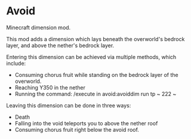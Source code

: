 # Avoid
Minecraft dimension mod.

This mod adds a dimension which lays beneath the overworld's bedrock layer, and above the nether's bedrock layer.

Entering this dimension can be achieved via multiple methods, which include: 
- Consuming chorus fruit while standing on the bedrock layer of the overworld.
- Reaching Y350 in the nether
- Running the command: /execute in avoid:avoiddim run tp ~ 222 ~

Leaving this dimension can be done in three ways:
- Death
- Falling into the void teleports you to above the nether roof
- Consuming chorus fruit right below the avoid roof.
